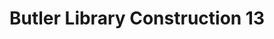 ---
pid: '46'
_date: 19-Sep-32
derivativo_link: https://derivativo-4.library.columbia.edu/iiif/2/ldpd:341130/
dlc_link: https://dlc.library.columbia.edu/catalog/cul:1c59zw3rds
format: photographs
iiif_json: https://derivativo-4.library.columbia.edu/iiif/2/ldpd:341130/info.json
name: Beals, A. Tennyson
native_jpg: https://derivativo-4.library.columbia.edu/iiif/2/ldpd:341130/full/!768,768/0/native.jpg
shelf_location: Box no. Box 162, Folder no. Folder 11 (Buildings & Grounds - Morningside
  - Butler Library, Construction 1932), Historical Photograph Collection
subjects: Academic libraries; New York (N.Y.); Butler Library
summary: Butler Library construction, 19 September 1932.
title: Butler Library Construction 13
permalink: /photos/46/
layout: photo-page
---